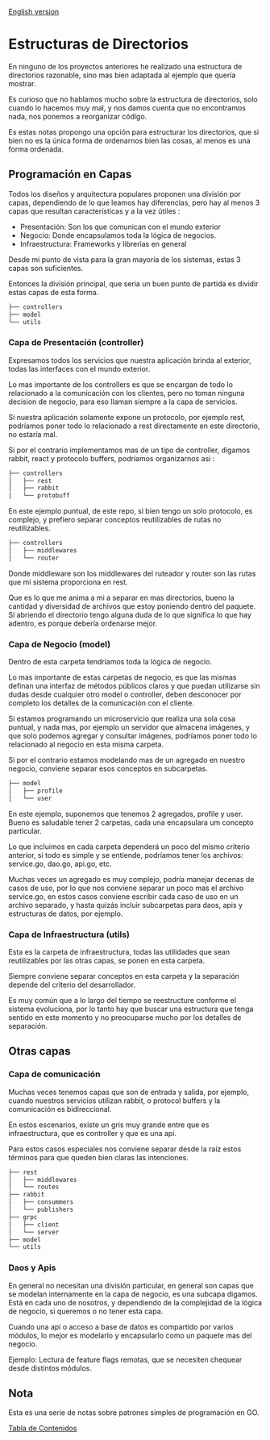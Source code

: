 [English version](README_en.md)

# Estructuras de Directorios

En ninguno de los proyectos anteriores he realizado una estructura de directorios razonable, sino mas bien adaptada al ejemplo que quería mostrar.

Es curioso que no hablamos mucho sobre la estructura de directorios, solo cuando lo hacemos muy mal, y nos damos cuenta que no encontramos nada, nos ponemos a reorganizar código.

Es estas notas propongo una opción para estructurar los directorios, que si bien no es la única forma de ordenarnos bien las cosas, al menos es una forma ordenada.

## Programación en Capas

Todos los diseños y arquitectura populares proponen una división por capas, dependiendo de lo que leamos hay diferencias, pero hay al menos 3 capas que resultan características y a la vez útiles :

- Presentación: Son los que comunican con el mundo exterior
- Negocio: Donde encapsulamos toda la lógica de negocios.
- Infraestructura: Frameworks y librerías en general

Desde mi punto de vista para la gran mayoría de los sistemas, estas 3 capas son suficientes.

Entonces la división principal, que seria un buen punto de partida es dividir estas capas de esta forma.

```bash
├── controllers
├── model
└── utils

```

### Capa de Presentación (controller)

Expresamos todos los servicios que nuestra aplicación brinda al exterior, todas las interfaces con el mundo exterior.

Lo mas importante de los controllers es que se encargan de todo lo relacionado a la comunicación con los clientes, pero no toman ninguna decision de negocio, para eso llaman siempre a la capa de servicios.

Si nuestra aplicación solamente expone un protocolo, por ejemplo rest, podríamos poner todo lo relacionado a rest directamente en este directorio, no estaría mal.

Si por el contrario implementamos mas de un tipo de controller, digamos rabbit, react y protocolo buffers, podríamos organizarnos asi :

```bash
├── controllers
│   ├── rest
│   ├── rabbit
│   └── protobuff
```

En este ejemplo puntual, de este repo, si bien tengo un solo protocolo, es complejo, y prefiero separar conceptos reutilizables de rutas no reutilizables.

```bash
├── controllers
│   ├── middlewares
│   └── router
```

Donde middleware son los middlewares del ruteador y router son las rutas que mi sistema proporciona en rest.

Que es lo que me anima a mi a separar en mas directorios, bueno la cantidad y diversidad de archivos que estoy poniendo dentro del paquete. Si abriendo el directorio tengo alguna duda de lo que significa lo que hay adentro, es porque debería ordenarse mejor.

### Capa de Negocio (model)

Dentro de esta carpeta tendríamos toda la lógica de negocio.

Lo mas importante de estas carpetas de negocio, es que las mismas definan una interfaz de métodos públicos claros y que puedan utilizarse sin dudas desde cualquier otro model o controller, deben desconocer por completo los detalles de la comunicación con el cliente.

Si estamos programando un microservicio que realiza una sola cosa puntual, y nada mas, por ejemplo un servidor que almacena imágenes, y que solo podemos agregar y consultar imágenes, podríamos poner todo lo relacionado al negocio en esta misma carpeta.

Si por el contrario estamos modelando mas de un agregado en nuestro negocio, conviene separar esos conceptos en subcarpetas.

```bash
├── model
│   ├── profile
│   └── user
```

En este ejemplo, suponemos que tenemos 2 agregados, profile y user. Bueno es saludable tener 2 carpetas, cada una encapsulara um concepto particular.

Lo que incluimos en cada carpeta dependerá un poco del mismo criterio anterior, si todo es simple y se entiende, podríamos tener los archivos: service.go, dao.go, api.go, etc.

Muchas veces un agregado es muy complejo, podría manejar decenas de casos de uso, por lo que nos conviene separar un poco mas el archivo service.go, en estos casos conviene escribir cada caso de uso en un archivo separado, y hasta quizás incluir subcarpetas para daos, apis y estructuras de datos, por ejemplo.

### Capa de Infraestructura (utils)

Esta es la carpeta de infraestructura, todas las utilidades que sean reutilizables por las otras capas, se ponen en esta carpeta.

Siempre conviene separar conceptos en esta carpeta y la separación depende del criterio del desarrollador.

Es muy común que a lo largo del tiempo se reestructure conforme el sistema evoluciona, por lo tanto hay que buscar una estructura que tenga sentido en este momento y no preocuparse mucho por los detalles de separación.

## Otras capas

### Capa de comunicación

Muchas veces tenemos capas que son de entrada y salida, por ejemplo, cuando nuestros servicios utilizan rabbit, o protocol buffers y la comunicación es bidireccional.

En estos escenarios, existe un gris muy grande entre que es infraestructura, que es controller y que es una api.

Para estos casos especiales nos conviene separar desde la raíz estos términos para que queden bien claras las intenciones.

```bash
├── rest
│   ├── middlewares
│   └── routes
├── rabbit
│   ├── consummers
│   └── publishers
├── grpc
│   ├── client
│   └── server
├── model
└── utils

```

### Daos y Apis

En general no necesitan una división particular, en general son capas que se modelan internamente en la capa de negocio, es una subcapa digamos. Está en cada uno de nosotros, y dependiendo de la complejidad de la lógica de negocio, si queremos o no tener esta capa.

Cuando una api o acceso a base de datos es compartido por varios módulos, lo mejor es modelarlo y encapsularlo como un paquete mas del negocio.

Ejemplo: Lectura de feature flags remotas, que se necesiten chequear desde distintos módulos.

## Nota

Esta es una serie de notas sobre patrones simples de programación en GO.

[Tabla de Contenidos](https://github.com/nmarsollier/go_index/blob/main/README.md)
